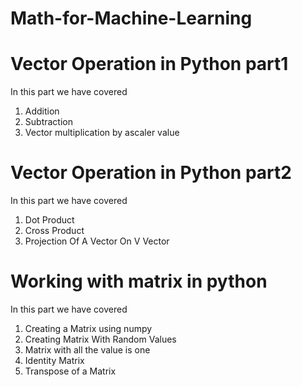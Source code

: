 # Math-for-Machine-Learning
# Vector Operation in Python part1
In this part we have covered 
1. Addition 
2. Subtraction
3. Vector multiplication by ascaler value


# Vector Operation in Python part2
In this part we have covered 
1. Dot Product
2. Cross Product
3. Projection Of A Vector On V Vector


# Working with matrix in python
In this part we have covered 
1. Creating a Matrix using numpy
2. Creating Matrix With Random Values
3. Matrix with all the value is one
4. Identity Matrix
5. Transpose of a Matrix
